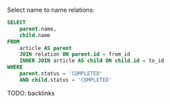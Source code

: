 Select name to name relations:

```sql
SELECT
	parent.name,
	child.name
FROM
	article AS parent
	JOIN relation ON parent.id = from_id
	INNER JOIN article AS child ON child.id = to_id
WHERE
	parent.status = 'COMPLETED'
    AND child.status = 'COMPLETED'
```

TODO: backlinks
